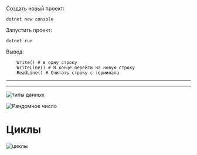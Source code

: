 Создать новый проект:

    dotnet new console

Запустить проект:

    dotnet run

Вывод:

        Write() # в одну строку
        WriteLine() # В конце перейти на новую строку
        ReadLine() # Считать строку с терминала

---

---

![типы данных](Images/Data_types.JPG)

![Рандомное число](Images/Random.JPG)

# Циклы

![циклы](Images/cycle.JPG)
